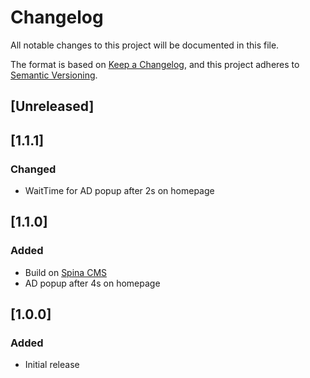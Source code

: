 # Changelog

All notable changes to this project will be documented in this file.

The format is based on [Keep a Changelog](https://keepachangelog.com/en/1.1.0/),
and this project adheres to [Semantic Versioning](https://semver.org/spec/v2.0.0.html).

## [Unreleased]

## [1.1.1]
### Changed
- WaitTime for AD popup after 2s on homepage

## [1.1.0]
### Added
- Build on [Spina CMS](https://spinacms.com/docs)
- AD popup after 4s on homepage

## [1.0.0]
### Added
- Initial release

